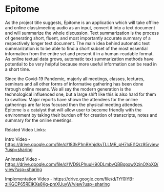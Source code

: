 # Epitome
As the project title suggests, Epitome is an application which will take offline and online 
class/meeting audio as an input, convert it into a text document and will summarize the
whole discussion. Text summarization is the process of generating short, fluent, and most
importantly accurate summary of a respectively longer text document. The main idea behind
automatic text summarization is to be able to find a short subset of the most essential
information from the entire set and present it in a human-readable format. As online textual
data grows, automatic text summarization methods have potential to be very helpful because
more useful information can be read in a short time.

Since the Covid-19 Pandemic, majorly all meetings, classes, lectures, seminars and all other
forms of informative gathering has been done through online means. We all say the modern
generation is the technological influenced one, but a large shift like this is also hard for them
to swallow. Major reports have shown the attendees for the online gatherings are far less
focused then the physical meeting attendees. Epitome is a catalyst that will allow user to
become friendly with the environment by taking their burden off for creation of transcripts,
notes and summary for the online meetings.

Related Video Links:

Intro Video -
https://drive.google.com/file/d/183kP1mBVhjdkvTLLMR_pH7lxEl1Qrz95/view?usp=sharing

Animated Video - 
https://drive.google.com/file/d/1VD9LPhuuH90DLmbvQBBgoxwXzinOXoXQ/view?usp=sharing

Implementation Video - 
https://drive.google.com/file/d/1Yf0lYB-ziKGCP65RElKXe8Kg-pmXUuyW/view?usp=sharing
